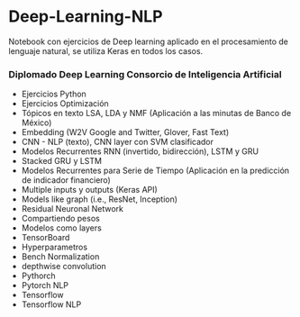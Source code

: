 # Deep-Learning-NLP
Notebook con ejercicios de Deep learning aplicado en el procesamiento de lenguaje natural, se utiliza Keras en todos los casos.

 ### Diplomado Deep Learning Consorcio de Inteligencia Artificial 
 * Ejercicios Python
 * Ejercicios Optimización
 * Tópicos en texto LSA, LDA y NMF (Aplicación a las minutas de Banco de México)
 * Embedding (W2V Google and Twitter, Glover, Fast Text)
 * CNN - NLP (texto), CNN layer con SVM clasificador
 * Modelos Recurrentes RNN (invertido, bidirección), LSTM y GRU
 * Stacked GRU y LSTM
 * Modelos Recurrentes para Serie de Tiempo (Aplicación en la predicción de indicador financiero)
 * Multiple inputs y outputs (Keras API)
 * Models like graph (i.e., ResNet, Inception)
 * Residual Neuronal Network
 * Compartiendo pesos
 * Modelos como layers
 * TensorBoard
 * Hyperparametros
 * Bench Normalization 
 * depthwise convolution
 * Pythorch
 * Pytorch NLP 
 * Tensorflow
 * Tensorflow NLP 
